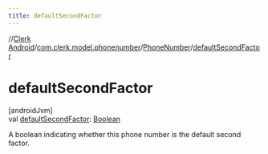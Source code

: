 ```yaml
---
title: defaultSecondFactor
---
```

//[Clerk Android](../../../index.html)/[com.clerk.model.phonenumber](../index.html)/[PhoneNumber](index.html)/[defaultSecondFactor](default-second-factor.html)



# defaultSecondFactor



[androidJvm]\
val [defaultSecondFactor](default-second-factor.html): [Boolean](https://kotlinlang.org/api/latest/jvm/stdlib/kotlin-stdlib/kotlin/-boolean/index.html)



A boolean indicating whether this phone number is the default second factor.




